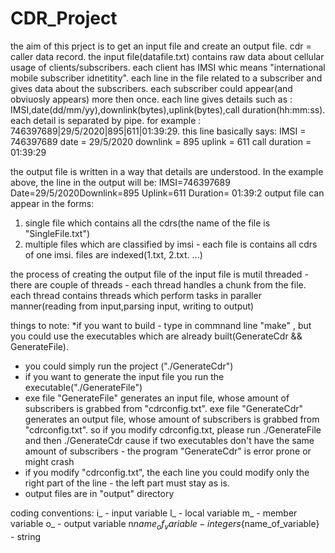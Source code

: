 # CDR_Project
the aim of this prject is to get an input file and create an output file.
cdr = caller data record.
the input file(datafile.txt) contains raw data about  cellular usage of clients/subscribers.
each client has IMSI whic means "international mobile subscriber idnetitity".
each line in the file related to a subscriber and gives data about the subscribers.
each subscriber could appear(and obviuosly appears) more then once.
each line gives details such as : IMSI,date(dd/mm/yy),downlink(bytes),uplink(bytes),call duration(hh:mm:ss).
each detail is separated by pipe.
for example : 746397689|29/5/2020|895|611|01:39:29.
this line basically says:
IMSI = 746397689
date = 29/5/2020
downlink = 895
uplink = 611
call duration = 01:39:29

the output file is written in a way that details are understood. In the example above, the line in the output will be:
IMSI=746397689 Date=29/5/2020Downlink=895 Uplink=611 Duration= 01:39:2
output file can appear in the forms: 
1) single file which contains all the cdrs(the name of the file is "SingleFile.txt")
2) multiple files which are classified by imsi - each file is contains all cdrs of one imsi. files are indexed(1.txt, 2.txt. ...)

the process of creating the output file of the input file is mutil threaded - there are couple of threads  - each thread handles 
a chunk from the file. each thread contains threads which perform tasks in paraller manner(reading from input,parsing input, writing to output)

things to note:
*if you want to build  - type in commnand line "make" , but you could use the executables which are already built(GenerateCdr && GenerateFile).
* you could simply run the project ("./GenerateCdr")
* if you want to generate the input file you run the executable("./GenerateFile")
* exe file "GenerateFile" generates an input file, whose amount of subscribers is grabbed from "cdrconfig.txt". 
  exe file "GenerateCdr" generates an output file, whose amount of subscribers is grabbed from "cdrconfig.txt".
  so if you modify cdrconfig.txt, please run ./GenerateFile and then ./GenerateCdr cause if two 
  executables don't have the same amount of subscribers - the program "GenerateCdr" is error prone or might crash
* if you modify "cdrconfig.txt", the each line you could modify only the right part of the line -
  the left part must stay as is.
* output files are in "output" directory

  
 coding conventions:
 i_ - input variable
 l_ - local variable 
 m_ - member variable
 o_ - output variable
 n${name_of_variable} - integer
 s${name_of_variable} - string
